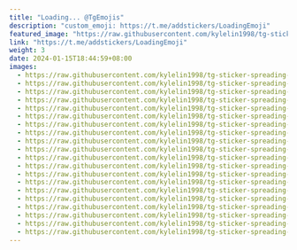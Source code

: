```yaml
---
title: "Loading... @TgEmojis"
description: "custom_emoji: https://t.me/addstickers/LoadingEmoji"
featured_image: "https://raw.githubusercontent.com/kylelin1998/tg-sticker-spreading-worldwide-images/main/img/5fed0778-0f1f-419b-9249-e87559939101.jpg"
link: "https://t.me/addstickers/LoadingEmoji"
weight: 3
date: 2024-01-15T18:44:59+08:00
images:
  - https://raw.githubusercontent.com/kylelin1998/tg-sticker-spreading-worldwide-images/main/img/5fed0778-0f1f-419b-9249-e87559939101.jpg
  - https://raw.githubusercontent.com/kylelin1998/tg-sticker-spreading-worldwide-images/main/img/ea4cbce0-9b38-4419-94e0-70c8a29ecfd5.jpg
  - https://raw.githubusercontent.com/kylelin1998/tg-sticker-spreading-worldwide-images/main/img/8585f669-1207-4f4a-bd8f-6845b6168156.jpg
  - https://raw.githubusercontent.com/kylelin1998/tg-sticker-spreading-worldwide-images/main/img/d17048a8-74e6-47ae-b753-7e696be19cdf.jpg
  - https://raw.githubusercontent.com/kylelin1998/tg-sticker-spreading-worldwide-images/main/img/3bf0afa2-e3d0-488d-9c53-7afa459673f0.jpg
  - https://raw.githubusercontent.com/kylelin1998/tg-sticker-spreading-worldwide-images/main/img/e899dbba-b81e-42aa-8260-1227d13c51db.jpg
  - https://raw.githubusercontent.com/kylelin1998/tg-sticker-spreading-worldwide-images/main/img/1a581d7f-5567-40f0-aa68-84df1e132651.jpg
  - https://raw.githubusercontent.com/kylelin1998/tg-sticker-spreading-worldwide-images/main/img/e8151854-f5b4-433a-a31b-fa625c808bf6.jpg
  - https://raw.githubusercontent.com/kylelin1998/tg-sticker-spreading-worldwide-images/main/img/98d3d2b8-8e79-4f51-9916-72039b38d2be.jpg
  - https://raw.githubusercontent.com/kylelin1998/tg-sticker-spreading-worldwide-images/main/img/aa1cef7c-54d6-4768-ba1a-a570e2001f13.jpg
  - https://raw.githubusercontent.com/kylelin1998/tg-sticker-spreading-worldwide-images/main/img/512c9c8d-9edf-4f4b-a23c-2aba416c79f8.jpg
  - https://raw.githubusercontent.com/kylelin1998/tg-sticker-spreading-worldwide-images/main/img/5d81eaf5-4fb8-4c66-9dfc-b348007298de.jpg
  - https://raw.githubusercontent.com/kylelin1998/tg-sticker-spreading-worldwide-images/main/img/39d71e32-1c6b-4685-82d7-cbaf4c21abfd.jpg
  - https://raw.githubusercontent.com/kylelin1998/tg-sticker-spreading-worldwide-images/main/img/48fd8f47-17e8-43c1-bf4b-873950e07f6f.jpg
  - https://raw.githubusercontent.com/kylelin1998/tg-sticker-spreading-worldwide-images/main/img/bebcd288-1f85-46ab-ab2e-86f1256146a0.jpg
  - https://raw.githubusercontent.com/kylelin1998/tg-sticker-spreading-worldwide-images/main/img/2fae0bd7-a42c-417b-9a1e-1d6f3d7bed66.jpg
  - https://raw.githubusercontent.com/kylelin1998/tg-sticker-spreading-worldwide-images/main/img/adcc1bba-39f9-49d2-888f-c329c2de4619.jpg
  - https://raw.githubusercontent.com/kylelin1998/tg-sticker-spreading-worldwide-images/main/img/37733106-f5f2-4c25-bd59-a1e5d1819471.jpg
  - https://raw.githubusercontent.com/kylelin1998/tg-sticker-spreading-worldwide-images/main/img/d34f6db3-1e3b-4a98-b66a-17d8a73365f6.jpg
  - https://raw.githubusercontent.com/kylelin1998/tg-sticker-spreading-worldwide-images/main/img/b078b376-3a5b-4d7f-8785-188cb6018c56.jpg
---
```


